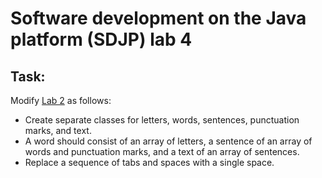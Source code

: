 # Software development on the Java platform (SDJP) lab 4
## Task:  
Modify <a href="https://github.com/deadsnxw/javaLab2">Lab 2</a> as follows:  
- Create separate classes for letters, words, sentences, punctuation marks, and text.  
- A word should consist of an array of letters, a sentence of an array of words and punctuation marks, and a text of an array of sentences.  
- Replace a sequence of tabs and spaces with a single space.
